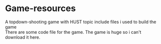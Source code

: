 # Game-resources
A topdown-shooting game with HUST topic include files i used to build the game
<br> There are some code file for the game. The game is huge so i can't download it here.
